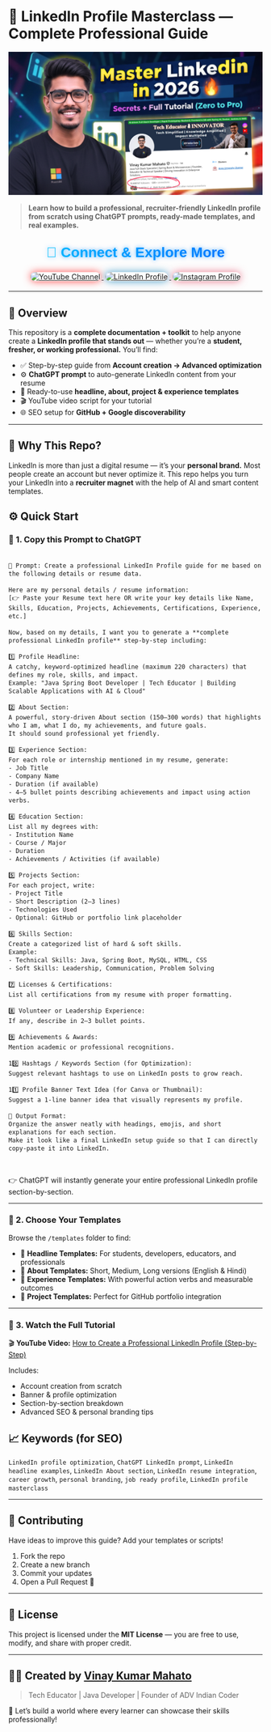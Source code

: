 # 🚀 LinkedIn Profile Masterclass — Complete Professional Guide
[![LinkedIn Banner](https://github.com/Vinaykumarmahato/LinkedIn-Profile-Masterclass-Complete-Professional-Guide/blob/main/LINKEDIN%20BANNER.png)](https://youtu.be/2DwvB9gsVw0?si=44O7hdI-HmrnAhB0)

> **Learn how to build a professional, recruiter-friendly LinkedIn profile from scratch using ChatGPT prompts, ready-made templates, and real examples.**
<h2 align="center">
  <span style="font-family:'Poppins',sans-serif; font-weight:700; font-size:28px; background: linear-gradient(90deg,#00c6ff,#0072ff); -webkit-background-clip:text; -webkit-text-fill-color:transparent; text-shadow:0 0 8px rgba(0,140,255,0.7); animation: glow 2s infinite alternate;">
    🚀 Connect & Explore More
  </span>
</h2>

<p align="center">
  <a href="https://www.youtube.com/@ADVIndianCoder-i9y" target="_blank">
    <img src="https://img.shields.io/badge/Watch%20on-YouTube-FF0000?style=for-the-badge&logo=youtube&logoColor=white" alt="YouTube Channel" style="box-shadow:0 0 15px rgba(255,0,0,0.7); border-radius:12px; margin:6px; transform:scale(1.05); transition:0.3s;">
  </a>
  

  
  <a href="https://www.linkedin.com/in/vinay-kumar860964/" target="_blank">
    <img src="https://img.shields.io/badge/See%20My%20LinkedIn%20Profile-0077B5?style=for-the-badge&logo=linkedin&logoColor=white" alt="LinkedIn Profile" style="box-shadow:0 0 15px rgba(0,119,181,0.7); border-radius:12px; margin:6px; transform:scale(1.05); transition:0.3s;">
  </a>

  <a href="https://www.instagram.com/vinay_software_engineer/" target="_blank">
    <img src="https://img.shields.io/badge/Follow%20me%20on-Instagram-E4405F?style=for-the-badge&logo=instagram&logoColor=white" alt="Instagram Profile" style="box-shadow:0 0 15px rgba(228,64,95,0.7); border-radius:12px; margin:6px; transform:scale(1.05); transition:0.3s;">
  </a>
</p>



---

## 📘 Overview

This repository is a **complete documentation + toolkit** to help anyone create a **LinkedIn profile that stands out** — whether you’re a **student, fresher, or working professional.**
You’ll find:

* ✅ Step-by-step guide from **Account creation → Advanced optimization**
* ⚙️ **ChatGPT prompt** to auto-generate LinkedIn content from your resume
* 📜 Ready-to-use **headline, about, project & experience templates**
* 🎬 YouTube video script for your tutorial
* 🌐 SEO setup for **GitHub + Google discoverability**

---

## 🧠 Why This Repo?

LinkedIn is more than just a digital resume — it’s your **personal brand.**
Most people create an account but never optimize it. This repo helps you turn your LinkedIn into a **recruiter magnet** with the help of AI and smart content templates.


## ⚙️ Quick Start

### 🪪 1. Copy this Prompt to ChatGPT

```

🧠 Prompt: Create a professional LinkedIn Profile guide for me based on the following details or resume data.

Here are my personal details / resume information:
[👉 Paste your Resume text here OR write your key details like Name, Skills, Education, Projects, Achievements, Certifications, Experience, etc.]

Now, based on my details, I want you to generate a **complete professional LinkedIn profile** step-by-step including:

1️⃣ Profile Headline:  
A catchy, keyword-optimized headline (maximum 220 characters) that defines my role, skills, and impact.  
Example: "Java Spring Boot Developer | Tech Educator | Building Scalable Applications with AI & Cloud"

2️⃣ About Section:  
A powerful, story-driven About section (150–300 words) that highlights who I am, what I do, my achievements, and future goals.  
It should sound professional yet friendly.

3️⃣ Experience Section:  
For each role or internship mentioned in my resume, generate:
- Job Title  
- Company Name  
- Duration (if available)  
- 4–5 bullet points describing achievements and impact using action verbs.

4️⃣ Education Section:  
List all my degrees with:
- Institution Name  
- Course / Major  
- Duration  
- Achievements / Activities (if available)

5️⃣ Projects Section:  
For each project, write:
- Project Title  
- Short Description (2–3 lines)  
- Technologies Used  
- Optional: GitHub or portfolio link placeholder

6️⃣ Skills Section:  
Create a categorized list of hard & soft skills.  
Example:  
- Technical Skills: Java, Spring Boot, MySQL, HTML, CSS  
- Soft Skills: Leadership, Communication, Problem Solving

7️⃣ Licenses & Certifications:  
List all certifications from my resume with proper formatting.

8️⃣ Volunteer or Leadership Experience:  
If any, describe in 2–3 bullet points.

9️⃣ Achievements & Awards:  
Mention academic or professional recognitions.

10️⃣ Hashtags / Keywords Section (for Optimization):  
Suggest relevant hashtags to use on LinkedIn posts to grow reach.

11️⃣ Profile Banner Text Idea (for Canva or Thumbnail):  
Suggest a 1-line banner idea that visually represents my profile.

📌 Output Format:
Organize the answer neatly with headings, emojis, and short explanations for each section.
Make it look like a final LinkedIn setup guide so that I can directly copy-paste it into LinkedIn.



```

👉 ChatGPT will instantly generate your entire professional LinkedIn profile section-by-section.

---

### 🧱 2. Choose Your Templates

Browse the `/templates` folder to find:

* 🎯 **Headline Templates:** For students, developers, educators, and professionals
* 📝 **About Templates:** Short, Medium, Long versions (English & Hindi)
* 💼 **Experience Templates:** With powerful action verbs and measurable outcomes
* 🚀 **Project Templates:** Perfect for GitHub portfolio integration

---

### 🎥 3. Watch the Full Tutorial

🎬 **YouTube Video:** [How to Create a Professional LinkedIn Profile (Step-by-Step)](https://www.youtube.com/@ADVIndianCoder-i9y)

Includes:

* Account creation from scratch
* Banner & profile optimization
* Section-by-section breakdown
* Advanced SEO & personal branding tips


## 📈 Keywords (for SEO)

`LinkedIn profile optimization`, `ChatGPT LinkedIn prompt`, `LinkedIn headline examples`, `LinkedIn About section`, `LinkedIn resume integration`, `career growth`, `personal branding`, `job ready profile`, `LinkedIn profile masterclass`

---

## 🤝 Contributing

Have ideas to improve this guide? Add your templates or scripts!

1. Fork the repo
2. Create a new branch
3. Commit your updates
4. Open a Pull Request 🚀

---

## 📜 License

This project is licensed under the **MIT License** — you are free to use, modify, and share with proper credit.

---

## 👨‍💻 Created by [Vinay Kumar Mahato](https://www.linkedin.com/in/vinay-kumar860964)

> Tech Educator | Java Developer | Founder of ADV Indian Coder

🎯 Let’s build a world where every learner can showcase their skills professionally!
